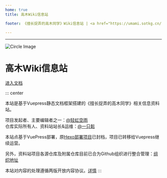 ```yaml
---
home: true
title: 高木Wiki信息站

footer: 《擅长捉弄的高木同学》Wiki信息站 | <a href="https://umami.sotkg.cn/share/DZNpuogGcuAqoPeU/%E9%AB%98%E6%9C%A8Wiki%E4%BF%A1%E6%81%AF%E7%AB%99">站点访问统计</a>

---
```


---
<div class="home-container">
  <div class="home-content">
    <img src="/logo.png" alt="Circle Image" class="home-image">
    <h1 class="home-title">高木Wiki信息站</h1>
    <a href="/guides/Start.html" class="home-button badge">进入文档</a>
    <p class="home-description"></p>
  </div>
  <div class="home-bg"></div>
</div>

::: center

本站是基于Vuepress静态文档框架搭建的《擅长捉弄的高木同学》相关信息资料站。  

项目发起者、主要编辑者之一：[@轻虹空雨](https://mufeng086.com) <br/>
仓库实际所有人、资料站站长&运维：[@一只鬆](https://blog.sotkg.cn)

本站点基于VuePress部署，原[Hexo部署项目](https://github.com/TakagisanReposOrg/Hexo-TakagiWiki)已封档，项目已转移给Vuepress继续运营。

另外，资料站项目各源仓库及附属仓库目前已合为Github组织进行整合管理：[组织地址](https://github.com/TakagisanReposOrg)

本站对内容的处理遵循两版开放内容协议。[详情](https://wiki.takagi3.cn/other/license.html)
:::